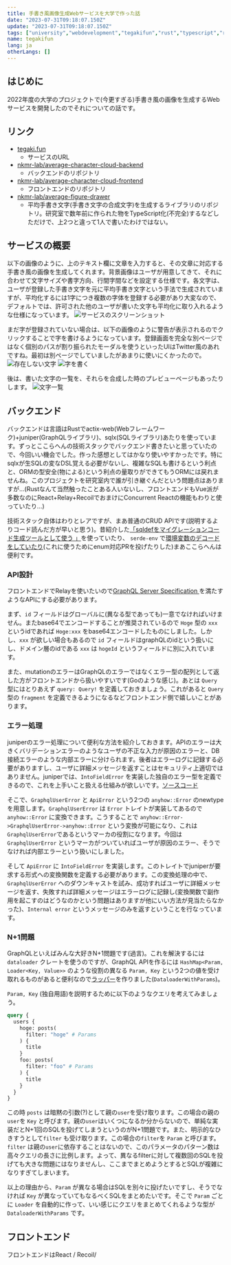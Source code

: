 ```yaml
---
title: 手書き風画像生成Webサービスを大学で作った話
date: "2023-07-31T09:18:07.150Z"
update: "2023-07-31T09:18:07.150Z"
tags: ["university","webdevelopment","tegakifun","rust","typescript","react","graphql","actix-web","recoil","relay","sqlx","juniper"]
name: tegakifun
lang: ja
otherLangs: []
---
```


## はじめに
2022年度の大学のプロジェクトで(今更すぎる)手書き風の画像を生成するWebサービスを開発したのでそれについての話です。

## リンク
* [tegaki.fun](https://tegaki.fun)
  * サービスのURL
* [nkmr-lab/average-character-cloud-backend](https://github.com/nkmr-lab/average-character-cloud-backend)
  * バックエンドのリポジトリ
* [nkmr-lab/average-character-cloud-frontend](https://github.com/nkmr-lab/average-character-cloud-frontend)
  * フロントエンドのリポジトリ
* [nkmr-lab/average-figure-drawer](https://github.com/nkmr-lab/average-figure-drawer)
  * 平均手書き文字(手書き文字の合成文字)を生成するライブラリのリポジトリ。研究室で数年前に作られた物をTypeScript化(不完全)するなどしただけで、上2つと違って1人で書いたわけではない。

## サービスの概要
以下の画像のように、上のテキスト欄に文章を入力すると、その文章に対応する手書き風の画像を生成してくれます。背景画像はユーザが用意してきて、それに合わせて文字サイズや書字方向、行間字間などを設定する仕様です。各文字は、ユーザが登録した手書き文字を元に平均手書き文字という手法で生成されていますが、平均化するには1字につき複数の字体を登録する必要があり大変なので、デフォルトでは、許可された他のユーザが書いた文字も平均化に取り入れるような仕様になっています。
![サービスのスクリーンショット](tegakifun.png)

まだ字が登録されていない場合は、以下の画像のように警告が表示されるのでクリックすることで字を書けるようになっています。登録画面を完全な別ページではなく個別のパスが割り振られたモーダルを使うといったUIはTwitter風のあれですね。最初は別ページでしていましたがあまりに使いにくかったので。
![存在しない文字](not_found.png)
![字を書く](draw.png)

後は、書いた文字の一覧を、それらを合成した時のプレビューページもあったりします。
![文字一覧](list.png)

## バックエンド
バックエンドは言語はRustでactix-web(Webフレームワーク)+juniper(GraphQLライブラリ)、sqlx(SQLライブラリ)あたりを使っています。ずっとここらへんの技術スタックでバックエンド書きたいと思っていたので、今回いい機会でした。作った感想としてはかなり使いやすかったです。特にsqlxが生SQLの変なDSL覚える必要がないし、複雑なSQLも書けるという利点と、ORMの型安全(物による)という利点の量取りができてもうORMには戻れませんね。このプロジェクトを研究室内で誰が引き継ぐんだという問題点はありますが…(Rustなんて当然触ったことある人いないし、フロントエンドもVue派が多数なのにReact+Relay+RecoilでおまけにConcurrent Reactの機能もわりと使っていたり…)

技術スタック自体はわりとレアですが、まあ普通のCRUD APIです(説明するよりコード読んだ方が早いと思う)。昔紹介した[「sqldefをマイグレーションコード生成ツールとして使う
」](/blog/2022/02/10/sqldef-for-generate-migration)を使っていたり、
`serde-env` で[環境変数のデコードをしていたり](https://github.com/nkmr-lab/average-character-cloud-backend/blob/7f3a6df495985da7932ebdd881529db529715e72/src/app_config.rs)(これに使うためにenum対応PRを投げたりした)まあここらへんは便利です。

### API設計
フロントエンドでRelayを使いたいので[GraphQL Server Specification
](https://relay.dev/docs/guides/graphql-server-specification/)を満たすようなAPIにする必要があります。

まず、`id` フィールドはグローバルに(異なる型であっても)一意でなければいけません。またbase64でエンコードすることが推奨されているので `Hoge` 型の `xxx` というidであれば `Hoge:xxx` をbase64エンコードしたものにしました。しかし、`xxx` が欲しい場合もあるので `id` フィールドはgraphQLのidという扱いにし、ドメイン層のidである `xxx` は `hogeId` というフィールドに別に入れています。

また、mutationのエラーはGraphQLのエラーではなくエラー型の配列として返した方がフロントエンドから扱いやすいです(Goのような感じ)。あとは `Query` 型にはとりあえず `query: Query!` を定義しておきましょう。これがあると `Query` 型の `fragment` を定義できるようになるなどフロントエンド側で嬉しいことがあります。

### エラー処理
juniperのエラー処理について便利な方法を紹介しておきます。APIのエラーは大きくバリデーションエラーのようなユーザの不正な入力が原因のエラーと、DB接続エラーのような内部エラーに分けられます。後者はエラーログに記録する必要がありますし、ユーザに詳細メッセージを返すことはセキュリティ上適切ではありません。juniperでは、`IntoFieldError` を実装した独自のエラー型を定義できるので、これを上手いこと扱える仕組みが欲しいです。[ソースコード](https://github.com/nkmr-lab/average-character-cloud-backend/blob/7f3a6df495985da7932ebdd881529db529715e72/src/graphql/common.rs#L14)

そこで、`GraphqlUserError` と `ApiError` という2つの `anyhow::Error` のnewtypeを用意します。`GraphqlUserError` は `Error` トレイトが実装してあるので `anyhow::Error` に変換できます。こうすることで `anyhow::Error->GraphqlUserError->anyhow::Error` という変換が可能になり、これは `GraphqlUserError`であるというマーカの役割になります。今回は `GraphqlUserError` というマーカがついていればユーザが原因のエラー、そうでなければ内部エラーという扱いにしました。

そして `ApiError` に `IntoFieldError` を実装します。このトレイトでjuniperが要求する形式への変換関数を定義する必要があります。この変換処理の中で、`GraphqlUserError` へのダウンキャストを試み、成功すればユーザに詳細メッセージを返す、失敗すれば詳細メッセージはエラーログに記録し(変換関数で副作用を起こすのはどうなのかという問題はありますが他にいい方法が見当たらなかった)、`Internal error` というメッセージのみを返すということを行なっています。

### N+1問題
GraphQLといえばみんな大好きN+1問題です(過言)。これを解決するには `dataloader` クレートを使うのですが、GraphQL APIを作るには `HashMap<Param, Loader<Key, Value>>` のような役割の異なる `Param, Key` という2つの値を受け取れるものがあると便利なので[ラッパー](https://github.com/nkmr-lab/average-character-cloud-backend/blob/7f3a6df495985da7932ebdd881529db529715e72/src/dataloader_with_params.rs)を作りました(`DataloaderWithParams`)。

`Param, Key` (独自用語)を説明するために以下のようなクエリを考えてみましょう。

```graphql
query {
  users {
    hoge: posts(
      filter: "hoge" # Params
    ) {
      title
    }
    foo: posts(
      filter: "foo" # Params
    ) {
      title
    }
  }
}
```

この時 `posts` は暗黙の引数(?)として親の`user`を受け取ります。この場合の親の`user`を `Key` と呼びます。親の`user`はいくつになるか分からないので、単純な実装だとN+1回のSQLを投げてしまうというのがN+1問題です。また、明示的なひきすうとして`filter` も受け取ります。この場合の`filter`を `Param` と呼びます。`filter` は親の`user`に依存することはないので、このパラメータのパターン数は高々クエリの長さに比例します。よって、異なるfilterに対して複数回のSQLを投げても大きな問題にはなりませんし、ここまでまとめようとするとSQLが複雑になりすぎてしまいます。

以上の理由から、`Param` が異なる場合はSQLを別々に投げたいですし、そうでなければ `Key` が異なっていてもなるべくSQLをまとめたいです。そこで `Param` ごとに `Loader` を自動的に作って、いい感じにクエリをまとめてくれるような型が `DataloaderWithParams` です。

## フロントエンド
フロントエンドはReact / Recoil/ 
